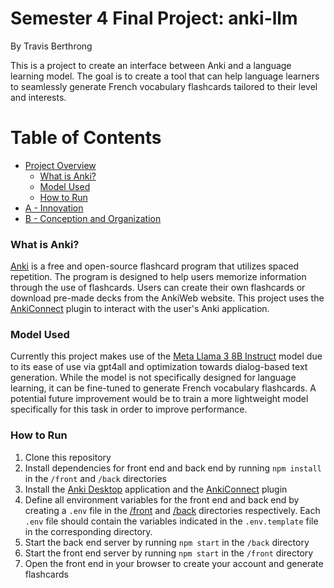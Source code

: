 # Semester 4 Final Project: anki-llm
By Travis Berthrong
 
 This is a project to create an interface between Anki and a language learning model.
 The goal is to create a tool that can help language learners to seamlessly generate French vocabulary flashcards tailored to their level and interests.

 Table of Contents
=================

   * [Project Overview](#semester-4-final-project-anki-llm)
      * [What is Anki?](#what-is-anki)
      * [Model Used](#model-used)
      * [How to Run](#how-to-run)
   * [A - Innovation](docs/A-Innovation.md)
   * [B - Conception and Organization](docs/B-Conception%20and%20Organization.md)

### What is Anki?
[Anki](https://apps.ankiweb.net/) is a free and open-source flashcard program that utilizes spaced repetition. The program is designed to help users memorize information through the use of flashcards. Users can create their own flashcards or download pre-made decks from the AnkiWeb website. This project uses the [AnkiConnect](https://foosoft.net/projects/anki-connect/) plugin to interact with the user's Anki application.


### Model Used
Currently this project makes use of the [Meta Llama 3 8B Instruct](https://huggingface.co/meta-llama/Meta-Llama-3-8B-Instruct) model due to its ease of use via gpt4all and optimization towards dialog-based text generation. While the model is not specifically designed for language learning, it can be fine-tuned to generate French vocabulary flashcards. A potential future improvement would be to train a more lightweight model specifically for this task in order to improve performance.

### How to Run
1. Clone this repository
2. Install dependencies for front end and back end by running `npm install` in the `/front` and `/back` directories
3. Install the [Anki Desktop](https://apps.ankiweb.net/) application and the [AnkiConnect](https://foosoft.net/projects/anki-connect/) plugin
4. Define all environment variables for the front end and back end by creating a `.env` file in the [/front](./front/) and [/back](./back/) directories respectively. Each `.env` file should contain the variables indicated in the `.env.template` file in the corresponding directory.
5. Start the back end server by running `npm start` in the `/back` directory
6. Start the front end server by running `npm start` in the `/front` directory
7. Open the front end in your browser to create your account and generate flashcards



